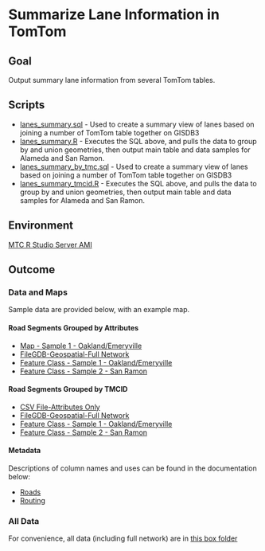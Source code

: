 # Summarize Lane Information in TomTom

## Goal

Output summary lane information from several TomTom tables. 

## Scripts

- [lanes_summary.sql](lanes_summary.sql) - Used to create a summary view of lanes based on joining a number of TomTom table together on GISDB3
- [lanes_summary.R](lanes_summary.R) - Executes the SQL above, and pulls the data to group by and union geometries, then output main table and data samples for Alameda and San Ramon. 
- [lanes_summary_by_tmc.sql](lanes_summary.sql) - Used to create a summary view of lanes based on joining a number of TomTom table together on GISDB3
- [lanes_summary_tmcid.R](lanes_summary.R) - Executes the SQL above, and pulls the data to group by and union geometries, then output main table and data samples for Alameda and San Ramon. 

## Environment

[MTC R Studio Server AMI](https://console.aws.amazon.com/ec2/home?region=us-west-2#launchAmi=ami-2dfa6155)

## Outcome

### Data and Maps

Sample data are provided below, with an example map.

#### Road Segments Grouped by Attributes

- [Map - Sample 1 - Oakland/Emeryville](http://mtc.maps.arcgis.com/home/item.html?id=21c03d5f81164bd89b1578dd25785d85)
- [FileGDB-Geospatial-Full Network](https://mtcdrive.box.com/s/s8widz2ag2v9umk8of45ost73116qlb9)
- [Feature Class - Sample 1 - Oakland/Emeryville](http://mtc.maps.arcgis.com/home/item.html?id=bb0ef42996ff483c9fa2cfc44c981c9c)
- [Feature Class - Sample 2 - San Ramon](http://mtc.maps.arcgis.com/home/item.html?id=01eddb82b12b4682927a0e25e373e49e)

#### Road Segments Grouped by TMCID 

- [CSV File-Attributes Only](https://mtcdrive.box.com/s/gly2zcjo5abj5ow02wsuosla77lmzue9)
- [FileGDB-Geospatial-Full Network](https://mtcdrive.box.com/s/swt592xtohzoh7o0l6gktyvlrrxry8og)
- [Feature Class - Sample 1 - Oakland/Emeryville](http://mtc.maps.arcgis.com/home/item.html?id=ccdeea77c66242c881aed3869d228510)
- [Feature Class - Sample 2 - San Ramon](http://mtc.maps.arcgis.com/home/item.html?id=e4bc7f1246b7435e93c28aa3d17ae438)

#### Metadata 

Descriptions of column names and uses can be found in the documentation below:

- [Roads](https://mtcdrive.box.com/s/e8g0xuyr8w1pa69d9fcoc8usm6hfpe0j)
- [Routing](https://mtcdrive.box.com/s/wdtp9k3rtjnx694fhn0avlccu9xf7kiz)

### All Data

For convenience, all data (including full network) are in [this box folder](https://mtcdrive.box.com/s/ea0xvmnujakz6iwtu42iz755jflknjrs)
